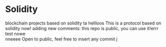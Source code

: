 # Solidity
blockchain projects based on solidity
ta
hellloos
This is a protocol based on solidity now! adding new comments: this repo is public, you can use it!errr
<br />
test nowe
<br />nneeee
Open to public, feel free to insert any commit
j
